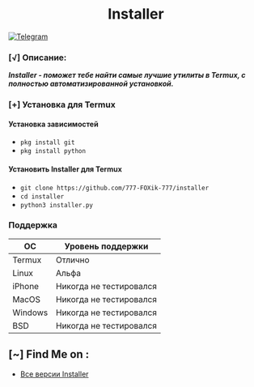 <h1 align="center">Installer</h1>

[![Telegram](https://img.shields.io/badge/Telegram-SYPEXHACK-indigo?style=for-the-badge&logo=telegram)](https://t.me/+1MZLhFv1sMJjZmFi)


### [√] Описание:

***Installer - поможет тебе найти самые лучшие утилиты в Termux,
с полностью автоматизированной установкой.***

### [+] Установка для Termux

#### Установка зависимостей

 - ```pkg install git```
 - ```pkg install python``` 

#### Установить Installer для Termux

 - `git clone https://github.com/777-FOXik-777/installer`
 - `cd installer`
 - `python3 installer.py`

### Поддержка

ОС         | Уровень поддержки
-----------|--------------
Termux     | Отлично
Linux      | Альфа
iPhone     | Никогда не тестировался
MacOS      | Никогда не тестировался
Windows    | Никогда не тестировался
BSD        | Никогда не тестировался

## [~] Find Me on :

 - [Все версии Installer](https://github.com/777-FOXik-777/installer/releases)

